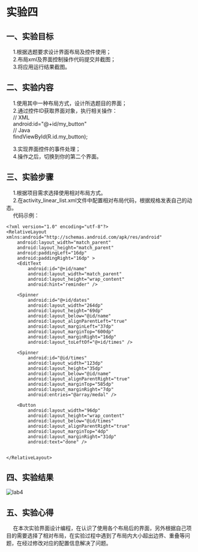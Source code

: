 # 实验四
## 一、实验目标
&emsp; 1.根据选题要求设计界面布局及控件使用；  
&emsp; 2.布局xml及界面控制操作代码提交并截图；  
&emsp; 3.将应用运行结果截图。  

## 二、实验内容
&emsp; 1.使用其中一种布局方式，设计所选题目的界面；  
&emsp; 2.通过控件ID获取界面对象，执行相关操作：  
&emsp; // XML  
&emsp; android:id="@+id/my_button"  
&emsp; // Java  
&emsp; findViewById(R.id.my_button);

&emsp; 3.实现界面控件的事件处理；  
&emsp; 4.操作之后，切换到你的第二个界面。  

## 三、实验步骤
&emsp; 1.根据项目需求选择使用相对布局方式。   
&emsp; 2.在activity_linear_list.xml文件中配置相对布局代码，根据规格发表自己的动态。  
&emsp; 代码示例：
~~~
<?xml version="1.0" encoding="utf-8"?>
<RelativeLayout xmlns:android="http://schemas.android.com/apk/res/android"
    android:layout_width="match_parent"
    android:layout_height="match_parent"
    android:paddingLeft="16dp"
    android:paddingRight="16dp" >
    <EditText
        android:id="@+id/name"
        android:layout_width="match_parent"
        android:layout_height="wrap_content"
        android:hint="reminder" />

    <Spinner
        android:id="@+id/dates"
        android:layout_width="264dp"
        android:layout_height="69dp"
        android:layout_below="@id/name"
        android:layout_alignParentLeft="true"
        android:layout_marginLeft="37dp"
        android:layout_marginTop="600dp"
        android:layout_marginRight="16dp"
        android:layout_toLeftOf="@+id/times" />

    <Spinner
        android:id="@id/times"
        android:layout_width="123dp"
        android:layout_height="35dp"
        android:layout_below="@id/name"
        android:layout_alignParentRight="true"
        android:layout_marginTop="585dp"
        android:layout_marginRight="7dp"
        android:entries="@array/medal" />

    <Button
        android:layout_width="96dp"
        android:layout_height="wrap_content"
        android:layout_below="@id/times"
        android:layout_alignParentRight="true"
        android:layout_marginTop="4dp"
        android:layout_marginRight="31dp"
        android:text="done" />


</RelativeLayout>
~~~
## 四、实验结果
![lab4](https://raw.githubusercontent.com/Hacker-LAM/android-labs-2020/master/students/net1814080903304/lab4.jpg)

## 五、实验心得
&emsp; 在本次实验界面设计编程，在认识了使用各个布局后的界面，另外根据自己项目的需要选择了相对布局，在实验过程中遇到了布局内大小超出边界、重叠等问题，在经过修改对应的配置信息解决了问题。
